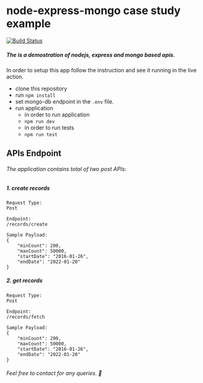# node-express-mongo case study example

[![Build Status](https://travis-ci.org/joemccann/dillinger.svg?branch=master)](https://travis-ci.org/joemccann/dillinger)

##### The is a demostration of nodejs, express and mongo based apis.
In order to setup this app follow the instruction and see it running in the live action. 
- clone this repository 
- run `npm install`
- set mongo-db endpoint in the `.env` file.
- run application
    -   in order to run application
    -   `npm run dev`
    -   in order to run tests
    -   `npm run test`

## APIs Endpoint

###### The application contains total of two post APIs:

##### 1. create records

```
Request Type: 
Post

Endpoint:
/records/create

Sample Payload: 
{
    "minCount": 200,
    "maxCount": 50000,
    "startDate": "2016-01-26",
    "endDate": "2022-01-20"
}
```

##### 2. get records

```
Request Type: 
Post

Endpoint:
/records/fetch

Sample Payload: 
{
    "minCount": 200,
    "maxCount": 50000,
    "startDate": "2016-01-26",
    "endDate": "2022-01-20"
}
```
###### Feel free to contact for any queries. 🙂